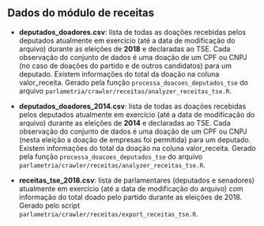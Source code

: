 ## Dados do módulo de receitas

- **deputados_doadores.csv**: lista de todas as doações recebidas pelos deputados atualmente em exercício (até a data de modificação do arquivo) durante as eleições de **2018** e declaradas ao TSE. Cada observação do conjunto de dados é uma doação de um CPF ou CNPJ (no caso de doações do partido e de outros candidatos) para um deputado. Existem informações do total da doação na coluna valor_receita. Gerado pela função `processa_doacoes_deputados_tse` do arquivo `parlametria/crawler/receitas/analyzer_receitas_tse.R`.

- **deputados_doadores_2014.csv**: lista de todas as doações recebidas pelos deputados atualmente em exercício (até a data de modificação do arquivo) durante as eleições de **2014** e declaradas ao TSE. Cada observação do conjunto de dados é uma doação de um CPF ou CNPJ (nesta eleição a doação de empresas foi permitida) para um deputado. Existem informações do total da doação na coluna valor_receita. Gerado pela função `processa_doacoes_deputados_tse` do arquivo `parlametria/crawler/receitas/analyzer_receitas_tse.R`.

- **receitas_tse_2018.csv**: lista de parlamentares (deputados e senadores) atualmente em exercício (até a data de modificação do arquivo) com informação do total doado pelo partido durante as eleições de 2018. Gerado pelo script `parlametria/crawler/receitas/export_receitas_tse.R`. 